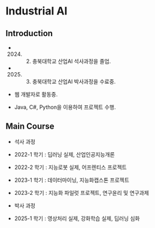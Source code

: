 # **Industrial AI** 

## Introduction

* 2024. 2. 충북대학교 산업AI 석사과정을 졸업.
* 2025. 3. 충북대학교 산업AI 박사과정을 수료중.

* 웹 개발자로 활동중.
* Java, C#, Python을 이용하여 프로젝트 수행. 

## Main Course
* 석사 과정
*  2022-1 학기 : 딥러닝 실제, 산업인공지능개론
*  2022-2 학기 : 지능로봇 실제, 어프렌티스 프로젝트
*  2023-1 학기 : 데이터마이닝, 지능화캡스톤 프로젝트
*  2023-2 학기 : 지능화 파일럿 프로젝트, 연구윤리 및 연구과제

*  박사 과정
*  2025-1 학기 : 영상처리 실제, 강화학습 실제, 딥러닝 심화
